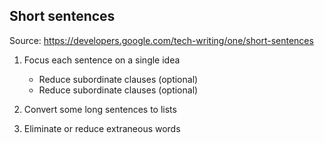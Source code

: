 ## Short sentences

Source: https://developers.google.com/tech-writing/one/short-sentences

1. Focus each sentence on a single idea
	
	- Reduce subordinate clauses (optional)	
	- Reduce subordinate clauses (optional)

2. Convert some long sentences to lists
3. Eliminate or reduce extraneous words